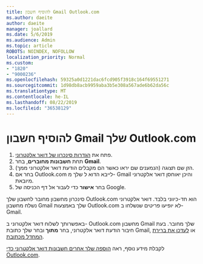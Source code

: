 ```yaml
---
title: להוסיף חשבון Gmail Outlook.com
ms.author: daeite
author: daeite
manager: joallard
ms.date: 5/6/2019
ms.audience: Admin
ms.topic: article
ROBOTS: NOINDEX, NOFOLLOW
localization_priority: Normal
ms.custom:
- "1820"
- "9000236"
ms.openlocfilehash: 59325a0d1221dac6fcd905f3918c164f69551271
ms.sourcegitcommit: 1d98db8acb9959aba3b5e308a567ade6b62da56c
ms.translationtype: MT
ms.contentlocale: he-IL
ms.lasthandoff: 08/22/2019
ms.locfileid: "36538129"
---
```

# <a name="add-your-gmail-account-to-outlookcom"></a>להוסיף חשבון Gmail שלך Outlook.com

1. פתח את [הגדרות סינכרון של דואר אלקטרוני](https://go.microsoft.com/fwlink/?linkid=875264).
2. תחת **חשבונות מחוברים**, בחר **Gmail**.
3. הזן שם תצוגה (הנמענים שם יראו כאשר הם מקבלים הודעת דואר אלקטרוני ממך).
4. בחר אם Outlook.com לייבא הדוא ל שלך מ- Gmail והיכן יאוחסן דואר אלקטרוני מיובאת.
5. בחר **אישור** כדי לעבור אל דף הכניסה של Google.

סינכרון מחשבון מחובר לחשבון שלך Outlook.com הוא חד-כיווני בלבד. דואר אלקטרוני נשלח מחשבון Gmail שלך באמצעות Outlook.com לא יופיעו פריטים שנשלחו ב- Gmail.

באפשרותך לשלוח דואר אלקטרוני ב- Outlook.com מחשבון Gmail שלך מחובר. בעת חיבור הודעת דואר אלקטרוני, בחר **מתוך** ובחר שלך כתובת Gmail, או [לעדכן את ברירת המחדל מכתובת](https://go.microsoft.com/fwlink/?linkid=875264).

לקבלת מידע נוסף, ראה [הוספה שלך אחרים חשבונות דואר אלקטרוני כדי Outlook.com](https://support.office.com/article/c5224df4-5885-4e79-91ba-523aa743f0ba?wt.mc_id=Office_Outlook_com_Alchemy).